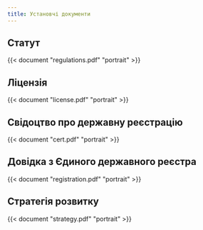 ```yaml
---
title: Установчі документи
---
```


## Статут

{{< document "regulations.pdf" "portrait" >}}

## Ліцензія

{{< document "license.pdf" "portrait" >}}

## Свідоцтво про державну реєстрацію

{{< document "cert.pdf" "portrait" >}}

## Довідка з Єдиного державного реєстра

{{< document "registration.pdf" "portrait" >}}

## Стратегія розвитку

{{< document "strategy.pdf" "portrait" >}}
